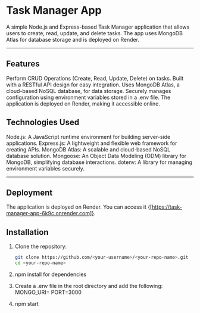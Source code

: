 # Task Manager App

A simple Node.js and Express-based Task Manager application that allows users to create, read, update, and delete tasks. The app uses MongoDB Atlas for database storage and is deployed on Render.

---
## Features
Perform CRUD Operations (Create, Read, Update, Delete) on tasks.
Built with a RESTful API design for easy integration.
Uses MongoDB Atlas, a cloud-based NoSQL database, for data storage.
Securely manages configuration using environment variables stored in a .env file.
The application is deployed on Render, making it accessible online.


## Technologies Used
Node.js: A JavaScript runtime environment for building server-side applications.
Express.js: A lightweight and flexible web framework for creating APIs.
MongoDB Atlas: A scalable and cloud-based NoSQL database solution.
Mongoose: An Object Data Modeling (ODM) library for MongoDB, simplifying database interactions.
dotenv: A library for managing environment variables securely.


---

## Deployment
The application is deployed on Render. You can access it {[https://task-manager-app-6k9c.onrender.com]}.

## Installation

1. Clone the repository:
   ```bash
   git clone https://github.com/<your-username>/<your-repo-name>.git
   cd <your-repo-name>

2. npm install for dependencies
   
4. Create a .env file in the root directory and add the following:
MONGO_URI=<your-mongodb-uri>
PORT=3000

6.  npm start
